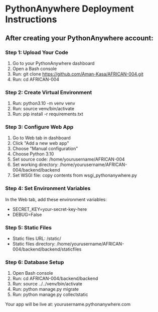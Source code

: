 # PythonAnywhere Deployment Instructions

## After creating your PythonAnywhere account:

### Step 1: Upload Your Code
1. Go to your PythonAnywhere dashboard
2. Open a Bash console
3. Run: git clone https://github.com/Aman-Kasa/AFRICAN-004.git
4. Run: cd AFRICAN-004

### Step 2: Create Virtual Environment
1. Run: python3.10 -m venv venv
2. Run: source venv/bin/activate
3. Run: pip install -r requirements.txt

### Step 3: Configure Web App
1. Go to Web tab in dashboard
2. Click "Add a new web app"
3. Choose "Manual configuration"
4. Choose Python 3.10
5. Set source code: /home/yourusername/AFRICAN-004
6. Set working directory: /home/yourusername/AFRICAN-004/backend/backend
7. Set WSGI file: copy contents from wsgi_pythonanywhere.py

### Step 4: Set Environment Variables
In the Web tab, add these environment variables:
- SECRET_KEY=your-secret-key-here
- DEBUG=False

### Step 5: Static Files
- Static files URL: /static/
- Static files directory: /home/yourusername/AFRICAN-004/backend/backend/staticfiles

### Step 6: Database Setup
1. Open Bash console
2. Run: cd AFRICAN-004/backend/backend
3. Run: source ../../venv/bin/activate
4. Run: python manage.py migrate
5. Run: python manage.py collectstatic

Your app will be live at: yourusername.pythonanywhere.com
